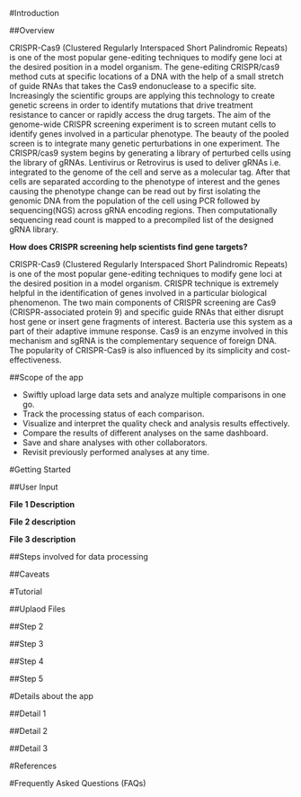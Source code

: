 #Introduction

##Overview

CRISPR-Cas9 (Clustered Regularly Interspaced Short Palindromic Repeats) is one of the most popular gene-editing techniques to modify gene loci at the desired position in a model organism. The gene-editing CRISPR/cas9 method cuts at specific locations of a  DNA with the help of a small stretch of guide RNAs that takes the Cas9 endonuclease to a specific site. Increasingly the scientific groups are applying this technology to create genetic screens in order to identify mutations that drive treatment resistance to cancer or rapidly access the drug targets.  The aim of the genome-wide CRISPR screening experiment is to screen mutant cells to identify genes involved in a particular phenotype. The beauty of the pooled screen is to integrate many genetic perturbations in one experiment. The CRISPR/cas9 system begins by generating a library of perturbed cells using the library of gRNAs. Lentivirus or Retrovirus is used to deliver gRNAs i.e. integrated to the genome of the cell and serve as a molecular tag. After that cells are separated according to the phenotype of interest and the genes causing the phenotype change can be read out by first isolating the genomic DNA from the population of the cell using PCR followed by sequencing(NGS) across gRNA encoding regions. Then computationally sequencing read count is mapped to a precompiled list of the designed gRNA library. 

**How does CRISPR screening help scientists find gene targets?**

CRISPR-Cas9 (Clustered Regularly Interspaced Short Palindromic Repeats) is one of the most popular gene-editing techniques to modify gene loci at the desired position in a model organism. CRISPR technique is extremely helpful in the identification of genes involved in a particular biological phenomenon. The two main components of CRISPR screening are Cas9 (CRISPR-associated protein 9) and specific guide RNAs that either disrupt host gene or insert gene fragments of interest. Bacteria use this system as a part of their adaptive immune response. Cas9 is an enzyme involved in this mechanism and sgRNA is the complementary sequence of foreign DNA. The popularity of CRISPR-Cas9 is also influenced by its simplicity and cost-effectiveness.

##Scope of the app

*   Swiftly upload large data sets and analyze multiple comparisons in one go.
*   Track the processing status of each comparison.
*   Visualize and interpret the quality check and analysis results effectively.
*   Compare the results of different analyses on the same dashboard.
*   Save and share analyses with other collaborators.
*   Revisit previously performed analyses at any time.

#Getting Started

##User Input

**File 1 Description**

**File 2 description**

**File 3 description**

##Steps involved for data processing

##Caveats

#Tutorial

##Uplaod Files

##Step 2

##Step 3

##Step 4

##Step 5

#Details about the app

##Detail 1

##Detail 2

##Detail 3

#References

#Frequently Asked Questions (FAQs)